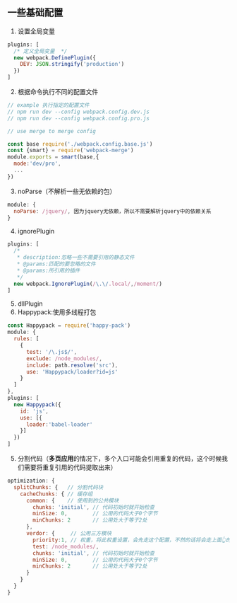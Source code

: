 ## 一些基础配置

1. 设置全局变量

```javascript
plugins: [
  /* 定义全局变量  */
  new webpack.DefinePlugin({
    DEV: JSON.stringify('production')
  })
]
```



2. 根据命令执行不同的配置文件

```javascript
// example 执行指定的配置文件
// npm run dev --config webpack.config.dev.js
// npm run dev --config webpack.config.pro.js

// use merge to merge config

const base require('./webpack.config.base.js')
const {smart} = require('webpack-merge')
module.exports = smart(base,{
  mode:'dev/pro',
  ...
})
```

3. noParse（不解析一些无依赖的包）

```javascript
module: {
  noParse: /jquery/, 因为jquery无依赖，所以不需要解析jquery中的依赖关系
}
```

4. ignorePlugin

```javascript
plugins: [
  /* 
   * description:忽略一些不需要引用的静态文件  
   * @params:匹配的要忽略的文件
   * @params:所引用的插件
   */
  new webpack.IgnorePlugin(/\.\/.local/,/moment/)
]
```

5. dllPlugin
6. Happypack:使用多线程打包

```javascript
const Happypack = require('happy-pack')
module: {
  rules: [
    {
      test: '/\.js$/',
      exclude: /node_modules/,
      include: path.resolve('src'),
      use: 'Happypack/loader?id=js'
    }
  ]
},
plugins: [
  new Happypack({
    id: 'js',
    use: [{
      loader:'babel-loader'
    }]
  })
]
```

5. 分割代码（**多页应用**的情况下，多个入口可能会引用重复的代码，这个时候我们需要将重复引用的代码提取出来）

```javascript
optimization: {
  splitChunks: {   // 分割代码块
    cacheChunks: { // 缓存组
      common: {    // 使用到的公共模块
        chunks: 'initial', // 代码初始时就开始检查
        minSize: 0,        // 公用的代码大于0个字节
        minChunks: 2       // 公用处大于等于2处
      },
      verdor: {     // 公用三方模块
        priority:1, // 权重，将此权重设置，会先走这个配置，不然的话将会走上面👆的配置
        test: /node_modules/,
        chunks: 'initial', // 代码初始时就开始检查
        minSize: 0,        // 公用的代码大于0个字节
        minChunks: 2       // 公用处大于等于2处
      }
    }
  }
}
```



